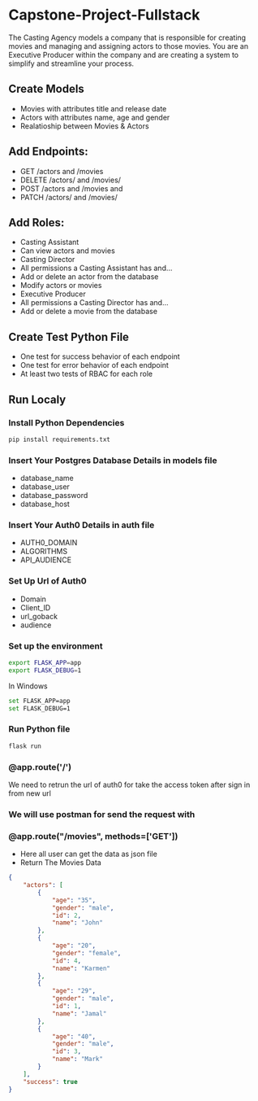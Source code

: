 # Capstone-Project-Fullstack

The Casting Agency models a company that is responsible for creating movies and managing and assigning actors to those movies. You are an Executive Producer within the company and are creating a system to simplify and streamline your process.

## Create Models

* Movies with attributes title and release date
* Actors with attributes name, age and gender
* Realatioship between Movies & Actors

## Add Endpoints:
* GET /actors and /movies
* DELETE /actors/ and /movies/
* POST /actors and /movies and
* PATCH /actors/ and /movies/

## Add Roles:
* Casting Assistant
* Can view actors and movies
* Casting Director
* All permissions a Casting Assistant has and…
* Add or delete an actor from the database
* Modify actors or movies
* Executive Producer
* All permissions a Casting Director has and…
* Add or delete a movie from the database

## Create Test Python File

* One test for success behavior of each endpoint
* One test for error behavior of each endpoint
* At least two tests of RBAC for each role

## Run Localy

### Install Python Dependencies

```bash
pip install requirements.txt
```

### Insert Your Postgres Database Details in models file
* database_name
* database_user
* database_password
* database_host

### Insert Your Auth0 Details in auth file

* AUTH0_DOMAIN
* ALGORITHMS
* API_AUDIENCE

### Set Up Url of Auth0
* Domain
* Client_ID
* url_goback
* audience


### Set up the environment

```bash
export FLASK_APP=app
export FLASK_DEBUG=1
```

In Windows 
```bash
set FLASK_APP=app
set FLASK_DEBUG=1
```

### Run Python file

```bash
flask run
```

### @app.route('/')

We need to retrun the url of auth0 for take the access token after sign in from new url

### We will use postman for send the request with 

### @app.route("/movies", methods=['GET'])

* Here all user can get the data as json file
* Return The Movies Data

```json
{
    "actors": [
        {
            "age": "35",
            "gender": "male",
            "id": 2,
            "name": "John"
        },
        {
            "age": "20",
            "gender": "female",
            "id": 4,
            "name": "Karmen"
        },
        {
            "age": "29",
            "gender": "male",
            "id": 1,
            "name": "Jamal"
        },
        {
            "age": "40",
            "gender": "male",
            "id": 3,
            "name": "Mark"
        }
    ],
    "success": true
}
```



